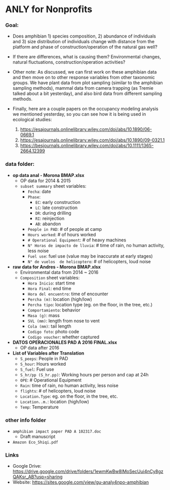 # ANLY for Nonprofits
### Goal:
- Does amphibian 1) species composition, 2) abundance of individuals and 3) size distribution of individuals  change with distance from the platform and phase of construction/operation of the natural gas well?

- If there are differences, what is causing them? Environmental changes, natural fluctuations, construction/operation activities?

- Other note: As discussed, we can first work on these amphibian data and then move on to other response variables from other taxonomic groups. We have plant data from plot sampling (similar to the amphibian sampling methods), mammal data from camera trapping (as Tremie talked about a bit yesterday), and also bird data from different sampling methods. 
 
- Finally, here are a couple papers on the occupancy modeling analysis we mentioned yesterday, so you can see how it is being used in ecological studies:

  1. https://esajournals.onlinelibrary.wiley.com/doi/abs/10.1890/06-0669.1
  2. https://esajournals.onlinelibrary.wiley.com/doi/abs/10.1890/09-0321.1
  3. https://besjournals.onlinelibrary.wiley.com/doi/abs/10.1111/1365-2664.12399


### data folder:
- **op data anal - Morona BMAP.xlsx**
  - OP data for 2014 & 2015
  - `subset summary` sheet variables:
    - `Fecha`: date
    - `Phase`: 
      - `EC`: early construction
      - `LC`: late construction
      - `DR`: during drilling
      - `RI`: reinjection
      - `AB`: abandon
    - `People in PAD`: # of people at camp
    - `Hours worked`: # of hours worked
    - `# Operational Equipment`: # of heavy machines
    - `N° Horas de impacto de lluvia`: # time of rain, no human activity, less noise
    - `Fuel use`: fuel use (value may be inaccurate at early stages)
    - `N° de vuelos  de helicoptero`: # of helicopters, loud noise
- **raw data for Andres - Morona BMAP.xlsx**
  - Environmental data from 2014 ~ 2016
  - `Composition` sheet variables:
    - `Hora Inicio`: start time
    - `Hora Final`: end time
    - `Hora del encuentro`: time of encounter
    - `Percha (m)`: location (high/low)
    - `Percha tipo`: location type (eg. on the floor, in the tree, etc.)
    - `Comportamiento`: behavior
    - `Masa (g)`: mass
    - `SVL (mm)`: length from nose to vent
    - `Cola (mm)`: tail length
    - `Codigo foto`: photo code
    - `Codigo voucher`: whether captured
- **DATOS OPERACIONALES PAD A 2016 FINAL.xlsx**
  - OP data after 2016
- **List of Variables after Translation**
  - `S_peeps`: People in PAD
  - `S_hour`: Hours worked
  - `S_fuel`: Fuel use
  - `S_hr/pp (S_hr.pp)`: Working hours per person and cap at 24h
  - `OPE`: # Operational Equipment
  - `Rain`: time of rain, no human activity, less noise
  - `flights`: # of helicopters, loud noise
  - `Location.Type`: eg. on the floor, in the tree, etc.
  - `Location..m.`: location (high/low)
  - `Temp`: Temperature
  

### other info folder
- `amphibian impact paper PAD A 102317.doc`
  - Draft manuscript
- `Amazon Eco_Shiqi.pdf`


### Links
- Google Drive: https://drive.google.com/drive/folders/1ewmKwBw8lMoSecUui4nCy8gzQAKsr_AB?usp=sharing
- Website: https://sites.google.com/view/gu-analy4npo-amphibian


